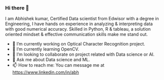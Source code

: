### Hi there 👋

I am Abhishek kumar, Certified Data scientist from Edwisor with a degree in Engineering, I have hands on experience in analyzing & interpreting data with good numerical accuracy. Skilled in Python, R & tableau, a solution oriented mindset & effective communication skills make me stand out.

- 🔭 I’m currently working on Optical Character Recognition project.
- 🌱 I’m currently learning OpenCV.
- 👯 I’m looking to collaborate on project related with Data science or AI.
- 💬 Ask me about Data science and ML.
- 📫 How to reach me: You can message me at https://www.linkedin.com/in/abh


